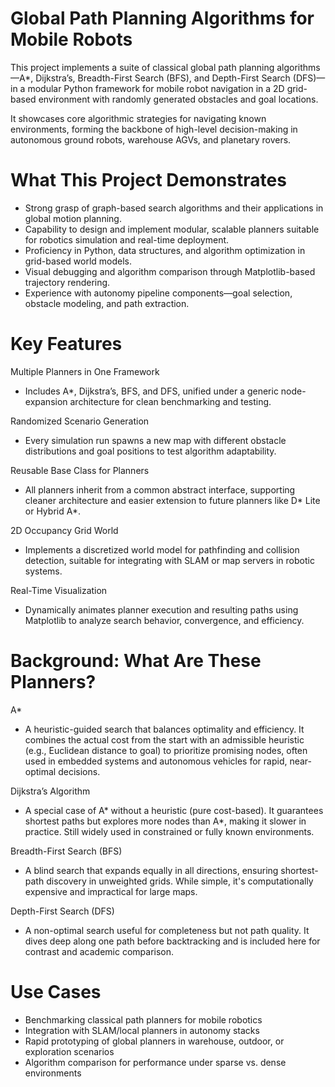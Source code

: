 # Global Path Planning Algorithms for Mobile Robots
This project implements a suite of classical global path planning algorithms—A*, Dijkstra’s, Breadth-First Search (BFS), and Depth-First Search (DFS)—in a modular Python framework for mobile robot navigation in a 2D grid-based environment with randomly generated obstacles and goal locations.

It showcases core algorithmic strategies for navigating known environments, forming the backbone of high-level decision-making in autonomous ground robots, warehouse AGVs, and planetary rovers.

# What This Project Demonstrates
- Strong grasp of graph-based search algorithms and their applications in global motion planning.
- Capability to design and implement modular, scalable planners suitable for robotics simulation and real-time deployment.
- Proficiency in Python, data structures, and algorithm optimization in grid-based world models.
- Visual debugging and algorithm comparison through Matplotlib-based trajectory rendering.
- Experience with autonomy pipeline components—goal selection, obstacle modeling, and path extraction.

# Key Features
Multiple Planners in One Framework
- Includes A*, Dijkstra’s, BFS, and DFS, unified under a generic node-expansion architecture for clean benchmarking and testing.

Randomized Scenario Generation
- Every simulation run spawns a new map with different obstacle distributions and goal positions to test algorithm adaptability.

Reusable Base Class for Planners
- All planners inherit from a common abstract interface, supporting cleaner architecture and easier extension to future planners like D* Lite or Hybrid A*.

2D Occupancy Grid World
- Implements a discretized world model for pathfinding and collision detection, suitable for integrating with SLAM or map servers in robotic systems.

Real-Time Visualization
- Dynamically animates planner execution and resulting paths using Matplotlib to analyze search behavior, convergence, and efficiency.

# Background: What Are These Planners?
A*
- A heuristic-guided search that balances optimality and efficiency. It combines the actual cost from the start with an admissible heuristic (e.g., Euclidean distance to goal) to prioritize promising nodes, often used in embedded systems and autonomous vehicles for rapid, near-optimal decisions.

Dijkstra’s Algorithm
- A special case of A* without a heuristic (pure cost-based). It guarantees shortest paths but explores more nodes than A*, making it slower in practice. Still widely used in constrained or fully known environments.

Breadth-First Search (BFS)
- A blind search that expands equally in all directions, ensuring shortest-path discovery in unweighted grids. While simple, it's computationally expensive and impractical for large maps.

Depth-First Search (DFS)
- A non-optimal search useful for completeness but not path quality. It dives deep along one path before backtracking and is included here for contrast and academic comparison.

# Use Cases
- Benchmarking classical path planners for mobile robotics
- Integration with SLAM/local planners in autonomy stacks
- Rapid prototyping of global planners in warehouse, outdoor, or exploration scenarios
- Algorithm comparison for performance under sparse vs. dense environments
